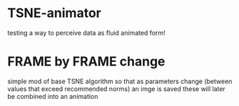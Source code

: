 # TSNE-animator
testing a way to perceive data as fluid animated form!

# FRAME by FRAME change
simple mod of base TSNE algorithm
so that as parameters change (between values that exceed recommended norms) an imge is saved
these will later be combined into an animation
